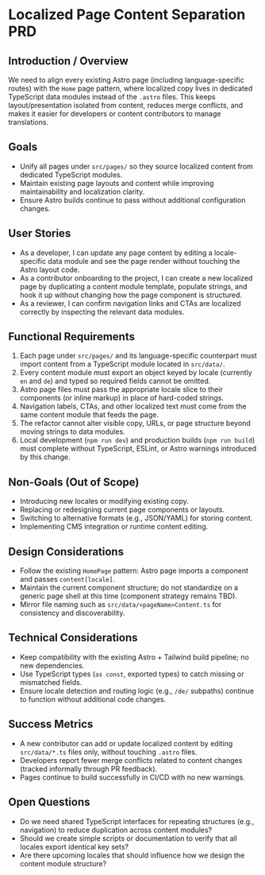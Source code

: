 # Localized Page Content Separation PRD

## Introduction / Overview
We need to align every existing Astro page (including language-specific routes) with the `Home` page pattern, where localized copy lives in dedicated TypeScript data modules instead of the `.astro` files. This keeps layout/presentation isolated from content, reduces merge conflicts, and makes it easier for developers or content contributors to manage translations.

## Goals
- Unify all pages under `src/pages/` so they source localized content from dedicated TypeScript modules.
- Maintain existing page layouts and content while improving maintainability and localization clarity.
- Ensure Astro builds continue to pass without additional configuration changes.

## User Stories
- As a developer, I can update any page content by editing a locale-specific data module and see the page render without touching the Astro layout code.
- As a contributor onboarding to the project, I can create a new localized page by duplicating a content module template, populate strings, and hook it up without changing how the page component is structured.
- As a reviewer, I can confirm navigation links and CTAs are localized correctly by inspecting the relevant data modules.

## Functional Requirements
1. Each page under `src/pages/` and its language-specific counterpart must import content from a TypeScript module located in `src/data/`.
2. Every content module must export an object keyed by locale (currently `en` and `de`) and typed so required fields cannot be omitted.
3. Astro page files must pass the appropriate locale slice to their components (or inline markup) in place of hard-coded strings.
4. Navigation labels, CTAs, and other localized text must come from the same content module that feeds the page.
5. The refactor cannot alter visible copy, URLs, or page structure beyond moving strings to data modules.
6. Local development (`npm run dev`) and production builds (`npm run build`) must complete without TypeScript, ESLint, or Astro warnings introduced by this change.

## Non-Goals (Out of Scope)
- Introducing new locales or modifying existing copy.
- Replacing or redesigning current page components or layouts.
- Switching to alternative formats (e.g., JSON/YAML) for storing content.
- Implementing CMS integration or runtime content editing.

## Design Considerations
- Follow the existing `HomePage` pattern: Astro page imports a component and passes `content[locale]`.
- Maintain the current component structure; do not standardize on a generic page shell at this time (component strategy remains TBD).
- Mirror file naming such as `src/data/<pageName>Content.ts` for consistency and discoverability.

## Technical Considerations
- Keep compatibility with the existing Astro + Tailwind build pipeline; no new dependencies.
- Use TypeScript types (`as const`, exported types) to catch missing or mismatched fields.
- Ensure locale detection and routing logic (e.g., `/de/` subpaths) continue to function without additional code changes.

## Success Metrics
- A new contributor can add or update localized content by editing `src/data/*.ts` files only, without touching `.astro` files.
- Developers report fewer merge conflicts related to content changes (tracked informally through PR feedback).
- Pages continue to build successfully in CI/CD with no new warnings.

## Open Questions
- Do we need shared TypeScript interfaces for repeating structures (e.g., navigation) to reduce duplication across content modules?
- Should we create simple scripts or documentation to verify that all locales export identical key sets?
- Are there upcoming locales that should influence how we design the content module structure?
